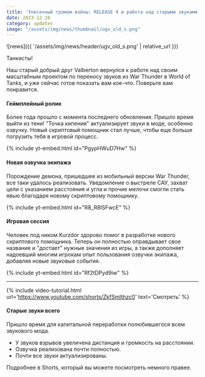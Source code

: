 ```yaml
---
title: 'Унесенный громом войны: RELEASE 9 и работа над старыми звуками всего'
date: 2023-12-10
category: updates
image: "/assets/img/news/thumbnail/ugv_old_s.png"
---
```


<p style="display: none">Самый масштабный мод от Omnilab получает грандиозное обновление.</p>

![news]({{ '/assets/img/news/header/ugv_old_s.png' | relative_url }})

Танкисты!

Наш старый добрый друг Valberton вернулся к работе над своим масштабным проектом по переносу звуков из War Thunder в World of Tanks, и уже сейчас готов показать вам кое-что. Поверьте вам понравится.

#### Геймплейный ролик

Более года прошло с момента последнего обновления. Пришло время выйти из тени! "Точка кипения" актуализирует звуки в моде, особенно озвучку. Новый скриптовый помощник стал лучше, чтобы еще больше погрузить тебя в игровой процесс.

{% include yt-embed.html id="PgypHWuD7Hw" %}

#### Новая озвучка экипажа

Порождение демона, пришедшее из мобильный версии War Thunder, все таки удалось реализовать. Уведомление о выстреле САУ, захват цели с указанием расстояния и угла и прочие мелочи смогли стать явью благодаря новому скриптовому помощнику.

{% include yt-embed.html id="R8_R8lSFwcE" %}

#### Игровая сессия

Человек под ником Kurzdor здорово помог в разработке нового скриптового помощника. Теперь он полностью оправдывает свое название и "достает" нужные значения из игры, а также дополняет надоевший многим игрокам опыт пользования озвучки экипажа, добавляя новые звуковые события.

{% include yt-embed.html id="Rf2tDPyd9iw" %}

---

{% include video-tutorial.html url='https://www.youtube.com/shorts/ZkfSmIthzc0' text='Смотреть' %}

#### Старые звуки всего

Пришло время для капитальной переработки полюбившегося всем звукового мода.

- У звуков взрывов увеличена дистанция и громкость на расстоянии.
- Озвучка реализована почти полностью.
- Почти все звуки актуализированы.

Подробнее в Shorts, который вы можете посмотреть немного правее.